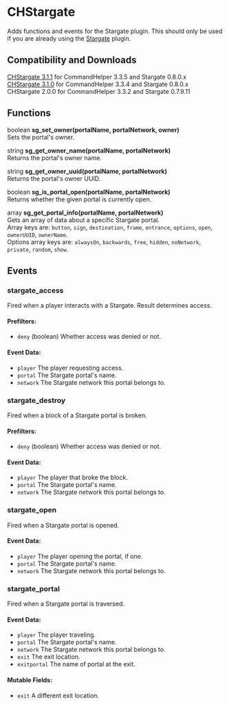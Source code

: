 # CHStargate

Adds functions and events for the Stargate plugin. This should only be used if you are already using the [Stargate](https://github.com/PseudoKnight/Stargate-Bukkit) plugin.

## Compatibility and Downloads

[CHStargate 3.1.1](https://letsbuild.net/jenkins/job/CHStargate/lastSuccessfulBuild/) for CommandHelper 3.3.5 and Stargate 0.8.0.x  
[CHStargate 3.1.0](https://letsbuild.net/jenkins/job/CHStargate/38/) for CommandHelper 3.3.4 and Stargate 0.8.0.x  
CHStargate 2.0.0 for CommandHelper 3.3.2 and Stargate 0.7.9.11  

## Functions

boolean **sg_set_owner(portalName, portalNetwork, owner)**  
Sets the portal's owner.

string **sg_get_owner_name(portalName, portalNetwork)**  
Returns the portal's owner name.

string **sg_get_owner_uuid(portalName, portalNetwork)**  
Returns the portal's owner UUID.

boolean **sg_is_portal_open(portalName, portalNetwork)**  
Returns whether the given portal is currently open.

array **sg_get_portal_info(portalName, portalNetwork)**  
Gets an array of data about a specific Stargate portal.  
Array keys are: `button`, `sign`, `destination`, `frame`, `entrance`, `options`, `open`, `ownerUUID`, `ownerName`.  
Options array keys are: `alwaysOn`, `backwards`, `free`, `hidden`, `noNetwork`, `private`, `random`, `show`.

## Events
### stargate_access

Fired when a player interacts with a Stargate. Result determines access.

#### Prefilters:
* `deny` (boolean) Whether access was denied or not.

#### Event Data:
* `player` The player requesting access.
* `portal` The Stargate portal's name.
* `network` The Stargate network this portal belongs to.

### stargate_destroy

Fired when a block of a Stargate portal is broken.

#### Prefilters:
* `deny` (boolean) Whether access was denied or not.

#### Event Data:
* `player` The player that broke the block.
* `portal` The Stargate portal's name.
* `network` The Stargate network this portal belongs to.

### stargate_open

Fired when a Stargate portal is opened.

#### Event Data:
* `player` The player opening the portal, if one.
* `portal` The Stargate portal's name.
* `network` The Stargate network this portal belongs to.

### stargate_portal

Fired when a Stargate portal is traversed.

#### Event Data:
* `player` The player traveling.
* `portal` The Stargate portal's name.
* `network` The Stargate network this portal belongs to.
* `exit` The exit location.
* `exitportal` The name of portal at the exit.

#### Mutable Fields:
* `exit` A different exit location.